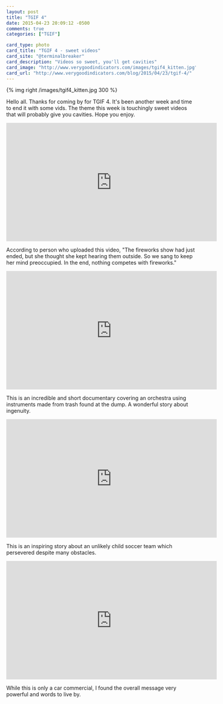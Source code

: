 ```yaml
---
layout: post
title: "TGIF 4"
date: 2015-04-23 20:09:12 -0500
comments: true
categories: ["TGIF"]

card_type: photo
card_title: "TGIF 4 - sweet videos"
card_site: "@terminalbreaker" 
card_description: "Videos so sweet, you'll get cavities"
card_image: "http://www.verygoodindicators.com/images/tgif4_kitten.jpg"
card_url: "http://www.verygoodindicators.com/blog/2015/04/23/tgif-4/"
---
```


{% img right /images/tgif4_kitten.jpg 300 %}

Hello all. Thanks for coming by for TGIF 4. It's been another week and time 
to end it with some vids. The theme this week is touchingly sweet videos that
will probably give you cavities. Hope you enjoy.


<div style="text-align:center;">
<iframe width="560" height="315" src="https://www.youtube.com/embed/Bpu0TIXzI1w" frameborder="0" allowfullscreen></iframe>
</div>

According to person who uploaded this video, "The fireworks show had just ended, 
but she thought she kept hearing them outside. So we sang to keep her mind preoccupied. 
In the end, nothing competes with fireworks."


<div style="text-align:center;">
<iframe width="560" height="315" src="https://www.youtube.com/embed/sJxxdQox7n0" frameborder="0" allowfullscreen></iframe>
</div>

This is an incredible and short documentary covering an orchestra using instruments made
from trash found at the dump. A wonderful story about ingenuity.

<div style="text-align:center;">
<iframe width="560" height="315" src="https://www.youtube.com/embed/jU4oA3kkAWU" frameborder="0" allowfullscreen></iframe>
</div>

This is an inspiring story about an unlikely child soccer team which persevered despite many
obstacles.

<div style="text-align:center;">
<iframe width="560" height="315" src="https://www.youtube.com/embed/xZjykPITuq0" frameborder="0" allowfullscreen></iframe>
</div>

While this is only a car commercial, I found the overall message very powerful and words
to live by.
